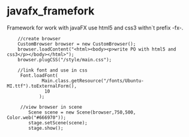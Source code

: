 # javafx_framefork
Framework for work with javaFX use html5 and css3 withn`t prefix -fx-.

		//create browser
		CustomBrowser browser = new CustomBrowser();
		browser.loadContent("<html><body><p>write PO with html5 and css3</p></body></html>");
		browser.plugCSS("/style/main.css");

		//link font and use in css
		 Font.loadFont(
				 Main.class.getResource("/fonts/Ubuntu-MI.ttf").toExternalForm(),
			      10
			    );

		 //view browser in scene
		    Scene scene = new Scene(browser,750,500, Color.web("#666970"));
	        stage.setScene(scene);
			stage.show();
